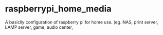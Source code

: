 # raspberrypi_home_media
A basiclly configuration of raspberry pi for home use. (eg. NAS, print server, LAMP server, game, audio center,
